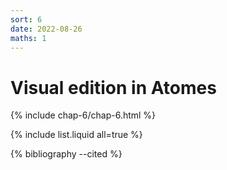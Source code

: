 ```yaml
---
sort: 6
date: 2022-08-26
maths: 1
---
```


# Visual edition in Atomes

{% include chap-6/chap-6.html %}

{% include list.liquid all=true %}

{% bibliography --cited %}
